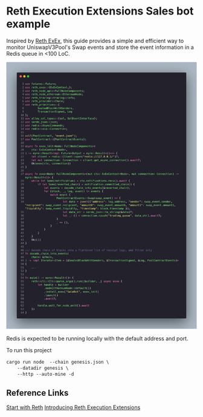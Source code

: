 # Reth Execution Extensions Sales bot example 

Inspired by [Reth ExEx](https://github.com/paradigmxyz/reth/tree/main/examples/exex), this guide provides a simple and efficient way to monitor UniswapV3Pool's Swap events and store the event information in a Redis queue in <100 LoC. 

![Screenshot](screenshot.png)

Redis is expected to be running locally with the default address and port.

To run this project

```
cargo run node  --chain genesis.json \
    --datadir genesis \
    --http --auto-mine -d
```

## Reference Links 

[Start with Reth][1]
[Introducing Reth Execution Extensions][2]

[1]: https://blog.superchain.network/inside-reth-the-journey-of-a-tranaction-through-ethereum/
[2]: https://www.paradigm.xyz/2024/05/reth-exex
